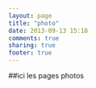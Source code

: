 ```yaml
---
layout: page
title: "photo"
date: 2013-09-13 15:18
comments: true
sharing: true
footer: true
---
```

##ici les pages photos
